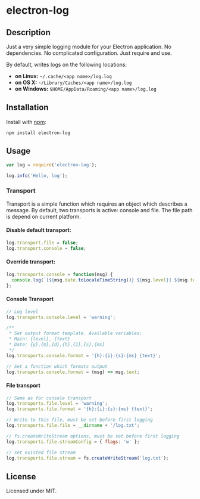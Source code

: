 # electron-log

## Description

Just a very simple logging module for your Electron application.
No dependencies. No complicated configuration. Just require and use.

By default, writes logs on the following locations:

 * **on Linux:** `~/.cache/<app name>/log.log`
 * **on OS X:** `~/Library/Caches/<app name>/log.log`
 * **on Windows:** `$HOME/AppData/Roaming/<app name>/log.log`

## Installation

Install with [npm](https://npmjs.org/package/comments-parser):

    npm install electron-log

## Usage

```js
var log = require('electron-log');

log.info('Hello, log');
```
    

### Transport
Transport is a simple function which requires an object which describes a message.
By default, two transports is active: console and file. The file path is 
depend on current platform.

#### Disable default transport:

```js
log.transport.file = false;
log.transport.console = false;
```
    
#### Override transport:

```js
log.transports.console = function(msg) {
  console.log(`[${msg.date.toLocaleTimeString()} ${msg.level}] ${msg.text}`);
};
```
    
#### Console Transport

```js
// Log level
log.transports.console.level = 'warning';

/** 
 * Set output format template. Available variables:
 * Main: {level}, {text}
 * Date: {y},{m},{d},{h},{i},{s},{ms}
 */
log.transports.console.format = '{h}:{i}:{s}:{ms} {text}';

// Set a function which formats output
log.transports.console.format = (msg) => msg.text;
```
    
#### File transport

```js
// Same as for console transport
log.transports.file.level = 'warning';
log.transports.file.format = '{h}:{i}:{s}:{ms} {text}';

// Write to this file, must be set before first logging
log.transports.file.file = __dirname + '/log.txt';

// fs.createWriteStream options, must be set before first logging
log.transports.file.streamConfig = { flags: 'w' };

// set existed file stream
log.transports.file.stream = fs.createWriteStream('log.txt');
```

## License

Licensed under MIT.
